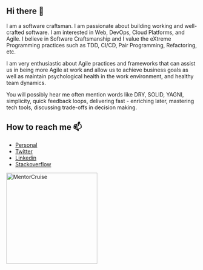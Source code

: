 ## Hi there 👋

I am a software craftsman. I am passionate about building working and well-crafted software. I am interested in Web, DevOps, Cloud Platforms, and Agile. I believe in Software Craftsmanship and I value the eXtreme Programming practices such as TDD, CI/CD, Pair Programming, Refactoring, etc.

I am very enthusiastic about Agile practices and frameworks that can assist us in being more Agile at work and allow us to achieve business goals as well as maintain psychological health in the work environment, and healthy team dynamics.

You will possibly hear me often mention words like DRY, SOLID, YAGNI, simplicity, quick feedback loops, delivering fast - enriching later, mastering tech tools, discussing trade-offs in decision making. 

## How to reach me 📫 

- [Personal](https://apavlidi.com/) 
- [Twitter](https://twitter.com/alpavlidi) 
- [Linkedin](https://www.linkedin.com/in/apavlidi/)
- [Stackoverflow](https://stackoverflow.com/users/5656255/alexis-pavlidis)

<a href="https://mentorcruise.com/mentor/alexandrospavlidis/"> <img src="https://cdn.mentorcruise.com/img/banner/navy-mentoring-badge.svg" width="240" alt="MentorCruise"> </a>
